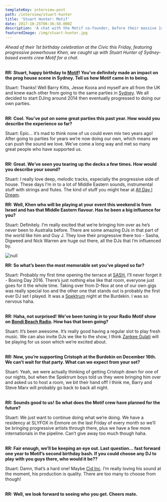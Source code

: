 ```yaml
---
templateKey: interview-post
path: /interview/stuart-hunter
title: 'Stuart Hunter: Motif'
date: 2017-10-25T06:36:58.000Z
description: 'A chat with the Motif co-founder, before their massive 1st birthday party...'
featuredImage: /img/stuart-hunter.jpg
---
```

_Ahead of their 1st birthday celebration at the Civic this Friday, featuring progressive powerhouse Khen, we caught up with Stuart Hunter of Sydney-based events crew Motif for a chat._
<br><br>

**RR: Stuart, happy birthday to [Motif](https://www.facebook.com/MOTIFSYDNEY)! You’ve definitely made an impact on the prog house scene in Sydney. Tell us how Motif came in to being.**

Stuart: Thanks! Well Barry Kitts, Jesse Koora and myself are all from the UK and knew each other from going to the same parties in [Sydney](https://www.ravereviewz.net/Events-Location/Sydney). We all decided to start DJing around 2014 then eventually progressed to doing our own parties.
<br><br>

**RR: Cool. You’ve put on some great parties this past year. How would you describe the experience so far?**

Stuart: Epic… it’s mad to think none of us could even mix two years ago! After going to parties for years we’re now doing our own, which means we can push the sound we love. We’ve come a long way and met so many great people who have supported us.
<br><br>

**RR: Great. We’ve seen you tearing up the decks a few times. How would you describe your sound?**

Stuart: I really love deep, melodic tracks, especially the progressive side of house. These days I’m in to a lot of Middle Eastern sounds, instrumental stuff with strings and flutes. The kind of stuff you might hear at [All Day I Dream](https://www.facebook.com/alldayidream/).

**RR: Well, Khen who will be playing at your event this weekend is from Israel and has that Middle Eastern flavour. Has he been a big influence for you?**

Stuart: Definitely. I’m really excited that we’re bringing him over as he’s never been to Australia before. There are some amazing DJs in that part of the world like him and Guy J. They love their progressive there too - Sasha, Digweed and Nick Warren are huge out there, all the DJs that I’m influenced by.

![null](/img/stuart-hunter-motif.jpg)

**RR: So what’s been the most memorable set you’ve played so far?**

Stuart: Probably my first time opening the terrace at [SASH](https://magazine.ravereviewz.net/interview/kerry-wallace), I’ll never forget it - Boxing Day 2016. There’s just nothing else like that room, everyone just goes for it the whole time. Taking over from D-Nox at one of our own gigs was really special too and the other one that stands out is probably the first ever DJ set I played. It was a [Spektrum](https://magazine.ravereviewz.net/interview/eden-worthington-spektrum) night at the Burdekin. I was so nervous haha.
<br><br>

**RR: Haha, not surprised! We’ve been tuning in to your Radio Motif show on [Bondi Beach Radio](https://www.facebook.com/Bondi-Beach-Radio-431422933620978/). How has that been going?**

Stuart: It’s been awesome. It’s really good having a regular slot to play fresh music. We can also invite DJs we like to the show, I think [Zankee Gulati](https://magazine.ravereviewz.net/interview/zankee-gulati-bootz-n-catz) will be playing for us soon which we’re excited about.
<br><br>

**RR: Now, you’re supporting Cristoph at the Burdekin on December 16th. We can’t wait for that party. What can we expect from your set?**

Stuart: Yeah, we were actually thinking of getting Cristoph down for one of our nights, but when the Spektrum boys told us they were bringing him over and asked us to host a room, we bit their hand off! I think me, Barry and Steve Marx will probably go back to back all night.
<br><br>

**RR: Sounds good to us! So what does the Motif crew have planned for the future?**

Stuart: We just want to continue doing what we’re doing. We have a residency at SLYFOX in Enmore on the last Friday of every month so we’ll be bringing progressive artists through there, plus we have a few more internationals in the pipeline. Can’t give away too much though haha.
<br><br>

**RR: Fair enough, we’ll be keeping an eye out. Last question… fast forward one year to Motif’s second birthday bash. If you could choose any DJ to play with you guys there, who would it be??**

Stuart: Damn, that’s a hard one! Maybe [Cid Inc](https://www.facebook.com/Cidinc/). I’m really loving his sound at the moment, his production is quality. There are too many to choose from though!
<br><br>

**RR: Well, we look forward to seeing who you get. Cheers mate.**
